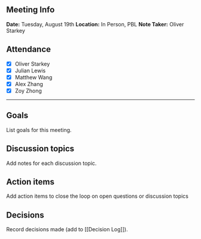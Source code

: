 
## Meeting Info

**Date:** Tuesday, August 19th 
**Location:** In Person, PBL
**Note Taker:** Oliver Starkey

## Attendance

- [x] Oliver Starkey
- [x] Julian Lewis
- [x] Matthew Wang
- [x] Alex Zhang
- [x] Zoy Zhong

---

## Goals

List goals for this meeting.

## Discussion topics

Add notes for each discussion topic.

## Action items

Add action items to close the loop on open questions or discussion topics

## Decisions

Record decisions made (add to [[Decision Log]]).
